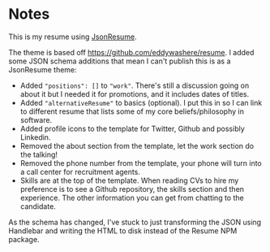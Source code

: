 # Notes

This is my resume using [JsonResume](http://www.jsonresume.org).

The theme is based off https://github.com/eddywashere/resume. I added some JSON schema additions that mean I can't publish this is as a JsonResume theme:

- Added `"positions": []` to `"work"`. There's still a discussion going on about it but I needed it for promotions, and it includes dates of titles.
- Added `"alternativeResume"` to basics (optional). I put this in so I can link to different resume that lists some of my core beliefs/philosophy in software.
- Added profile icons to the template for Twitter, Github and possibly Linkedin.
- Removed the about section from the template, let the work section do the talking!
- Removed the phone number from the template, your phone will turn into a call center for recruitment agents.
- Skills are at the top of the template. When reading CVs to hire my preference is to see a Github repository, the skills section and then experience. The other information you can get from chatting to the candidate.

As the schema has changed, I've stuck to just transforming the JSON using Handlebar and writing the HTML to disk instead of the Resume NPM package.